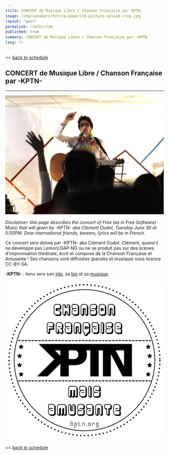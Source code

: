 ```yaml
---
title: CONCERT de Musique Libre / Chanson Française par KPTN
image: /img/speakers/hotcrp-paper119-picture-upload-crop.jpg
layout: "post"
permalink: /talks/130
published: true
summary: CONCERT de Musique Libre / Chanson Française par -KPTN-
lang: fr
---
```

<< [back to schedule](/schedule/)

## CONCERT de Musique Libre / Chanson Française par -KPTN-
---

![logo](/img/speakers/photo_kptn_concert.png)

*Disclaimer: this page describes the concert of Free (as in Free Software) Music that will given by -KPTN- aka Clément Oudot, Tuesday June 30 at 5:00PM. Dear international friends, beware, lyrics will be in French.*

Ce concert sera donné par -KPTN- aka Clément Oudot. Clément, quand il ne développe pas LemonLDAP-NG ou ne se produit pas sur des scènes d'improvisation théâtrale, écrit et compose de la Chanson Française et Amusante ! Ses chansons sont diffusées (paroles et musique) sous licence CC-BY-SA.

**-KPTN-** : liens vers son [site](https://kptn.org/), sa [bio](https://kptn.org/bio.html) et sa [musique](https://kptn.org/chansons.html).

![logo](/img/stamp_kptn.png)

<< [back to schedule](/schedule/)
